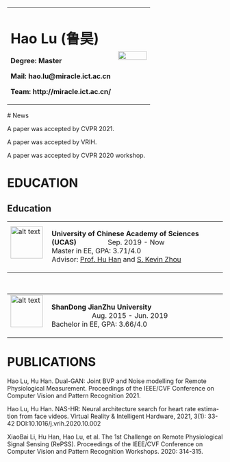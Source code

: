<table border="0">
  <tr>
    <td width="75%">
      <h1>Hao Lu (鲁昊)</h1>
      <p><b>Degree: Master</b></p>
      <p><b>Mail: hao.lu@miracle.ict.ac.cn</b></p>
      <p><b>Team: http://miracle.ict.ac.cn/</b></p>
    </td>
    <td width="25%">
      <img src="/haolu.jpg" width="100%">      
    </td>
  </tr>
</table>
# News

A paper was accepted by CVPR 2021.

A paper was accepted by VRIH.

A paper was accepted by CVPR 2020 workshop.

# EDUCATION
<h2>Education</h2>

<table class="imgtable"><tr><td>
<img src="images/CAS.png" alt="alt text" width="75" height="75"/> &nbsp;</td>
<td align="left">
<p> <strong>University of Chinese Academy of Sciences (UCAS)</strong> &nbsp; &nbsp; &nbsp; &nbsp; &nbsp;  &nbsp; &nbsp;  &nbsp; Sep. 2019 - Now <br />
Master in EE, GPA: 3.71/4.0 <br />
Advisor: <a href="http://vipl.ict.ac.cn/view_people.php?url=hhan&id=39">Prof. Hu Han</a> and <a href="http://people.ucas.edu.cn/~skevinzhou">S. Kevin Zhou</a><br />
</p>
</td></tr></table>
<br />

<table class="imgtable"><tr><td>
<img src="images/AHU.png" alt="alt text" width="75" height="75"/> &nbsp;</td>
<td align="left">
<p> <strong>ShanDong JianZhu University </strong> &nbsp; &nbsp; &nbsp; &nbsp; &nbsp; &nbsp; &nbsp; &nbsp; &nbsp; &nbsp; &nbsp; &nbsp; &nbsp; &nbsp; &nbsp; &nbsp; &nbsp; &nbsp; &nbsp; &nbsp; &nbsp; &nbsp; &nbsp; &nbsp; &nbsp; &nbsp; &nbsp; &nbsp; &nbsp; Aug. 2015 - Jun. 2019 <br />
Bachelor in EE, GPA: 3.66/4.0 <br />
</p>
</td></tr></table>

# PUBLICATIONS

Hao Lu, Hu Han. Dual-GAN: Joint BVP and Noise modelling for Remote Physiological Measurement. Proceedings of the IEEE/CVF Conference on Computer Vision and Pattern Recognition 2021.

Hao Lu, Hu Han. NAS-HR: Neural architecture search for heart rate estima-tion from face videos. Virtual Reality & Intelligent Hardware, 2021, 3(1): 33-42 DOI:10.1016/j.vrih.2020.10.002

XiaoBai Li, Hu Han, Hao Lu, et al. The 1st Challenge on Remote Physiological Signal Sensing (RePSS). Proceedings of the IEEE/CVF Conference on Computer Vision and Pattern Recognition Workshops. 2020: 314-315.


